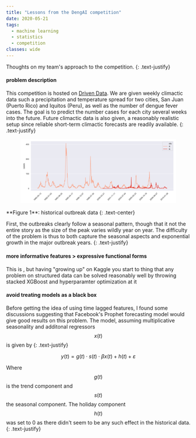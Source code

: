 ```yaml
---
title: "Lessons from the DengAI competition"
date: 2020-05-21
tags:
  - machine learning
  - statistics
  - competition
classes: wide
---
```


Thoughts on my team's approach to the competition.
{: .text-justify}

#### problem description

This competition is hosted on 
[Driven Data](https://www.drivendata.org/competitions/44/dengai-predicting-disease-spread/). 
We are given weekly climactic data such a precipitation and temperature spread for two cities, 
San Juan (Puerto Rico) and Iquitos (Peru), as well as the number of dengue fever cases. 
The goal is to predict the number cases for each city several weeks into the future.
Future climactic data is also given, a reasonably realistic setup since reliable short-term
climactic forecasts are readily available.
{: .text-justify}

<figure align="middle">
	<img src="assets/posts/denguai/historical_cases.png">
</figure>
**Figure 1**: historical outbreak data
{: .text-center}

First, the outbreaks clearly follow a seasonal pattern, though that it not the entire 
story as the size of the peak varies wildly year on year. The difficulty of the 
problem is thus to both capture the seasonal aspects and exponential growth in 
the major outbreak years.
{: .text-justify}

#### more informative features > expressive functional forms

This is , but having "growing up" on Kaggle you start to thing that any 
problem on structured data can be solved reasonably well by throwing stacked
XGBoost and hyperparamter optimization at it


#### avoid treating models as a black box

Before getting the idea of using time lagged features, I found some discussions suggesting that Facebook's Prophet forecasting 
model would give good results on this problem.
The model, assuming multiplicative seasonality and additonal regressors $$x(t)$$ is given by
{: .text-justify}

$$y(t) = g(t) \cdot s(t) \cdot \beta x(t) + h(t) + \varepsilon$$

Where $$g(t)$$ is the trend component and $$s(t)$$ the seasonal component. The holiday 
component $$h(t)$$ was set to 0 as there didn't seem to be any such effect in the historical data.
{: .text-justify}

